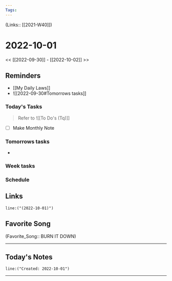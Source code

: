 ```yaml
---
Tags:
---
```

(Links:: [[2021-W40]])
# 2022-10-01
<< [[2022-09-30]] - [[2022-10-02]] >>
## Reminders
- [[My Daily Laws]]
- ![[2022-09-30#Tomorrows tasks]]
### Today's Tasks
> Refer to ![[To Do's (Tq)]]
- [ ] Make Monthly Note
### Tomorrows tasks
- 
### Week tasks
### Schedule

## Links
```query
line:("(2022-10-01)")
```
## Favorite Song
(Favorite_Song:: BURN IT DOWN)
___
## Today's Notes
```query
line:("Created: 2022-10-01")
```
___
